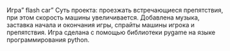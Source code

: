 Игра” flash car”
Суть проекта: проезжать встречающиеся препятствия, при этом скорость машины увеличивается.
Добавлена музыка, заставка начала и окончания игры, спрайты машины игрока и препятствия.
Игра сделана с помощью библиотеки pygame на языке программирования python.
